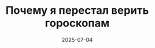 ---
title: Почему я перестал верить гороскопам
description: Всё началось с того, что мой гороскоп обещал «удачный день для новых начинаний». Я решил, что это идеальное время начать ремонт в ванной. Результат? Прорвал трубу, затопил соседей и получил предупреждение от ЖЭКа. С тех пор я стал скептиком. Возможно, звёзды и правда всё знают, но почему-то никогда не предупреждают о самых важных вещах, например, о том, что сегодня точно не стоит сверлить стену.
date: 2025-07-04
---